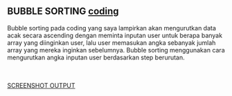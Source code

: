 ## BUBBLE SORTING <a href="Sorting/Bubble Sorting/Bubble Sorting Tugas.c"> coding </a>
<p> Bubble sorting pada coding yang saya lampirkan akan mengurutkan data acak secara ascending dengan meminta inputan user untuk berapa banyak array yang diinginkan user, lalu user memasukan angka sebanyak jumlah array yang mereka inginkan sebelumnya. Bubble sorting menggunakan cara mengurutkan angka inputan user berdasarkan step berurutan. </p> <br><br>
<a href="Sorting/Bubble Sorting/Screenshot (26).png"> SCREENSHOT OUTPUT </a>
